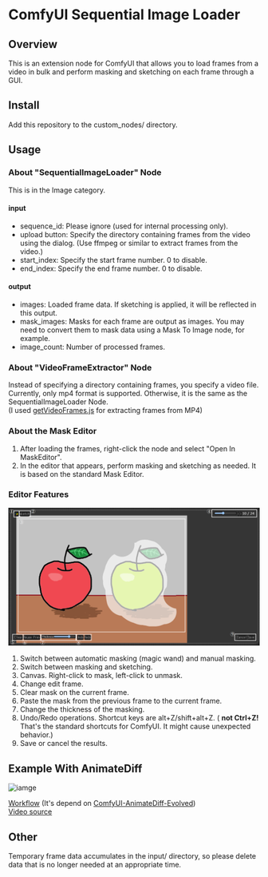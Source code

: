 # ComfyUI Sequential Image Loader

## Overview
This is an extension node for ComfyUI that allows you to load frames from a video in bulk and perform masking and sketching on each frame through a GUI.

## Install
Add this repository to the custom_nodes/ directory.

## Usage

### About "SequentialImageLoader" Node
This is in the Image category.

#### input
* sequence_id: Please ignore (used for internal processing only).
* upload button: Specify the directory containing frames from the video using the dialog.
(Use ffmpeg or similar to extract frames from the video.)
* start_index: Specify the start frame number. 0 to disable.
* end_index: Specify the end frame number. 0 to disable.
#### output
* images: Loaded frame data. If sketching is applied, it will be reflected in this output.
* mask_images: Masks for each frame are output as images. You may need to convert them to mask data using a Mask To Image node, for example.
* image_count: Number of processed frames.

### About "VideoFrameExtractor" Node
Instead of specifying a directory containing frames, you specify a video file. Currently, only mp4 format is supported. 
Otherwise, it is the same as the SequentialImageLoader Node.  
(I used [getVideoFrames.js](https://github.com/josephrocca/getVideoFrames.js) for extracting frames from MP4)

### About the Mask Editor
1. After loading the frames, right-click the node and select "Open In MaskEditor".
2. In the editor that appears, perform masking and sketching as needed. It is based on the standard Mask Editor.
	
### Editor Features
![image](docs/editor_features.png)
1. Switch between automatic masking (magic wand) and manual masking.
2. Switch between masking and sketching.
3. Canvas. Right-click to mask, left-click to unmask.
4. Change edit frame.
5. Clear mask on the current frame.
6. Paste the mask from the previous frame to the current frame.
7. Change the thickness of the masking.
8. Undo/Redo operations. Shortcut keys are alt+Z/shift+alt+Z. ( **not Ctrl+Z!** That's the standard shortcuts for ComfyUI. It might cause unexpected behavior.)
9. Save or cancel the results.
	
## Example With AnimateDiff
![iamge](docs/dogcat.gif)

[Workflow](dogcat-workflow.json) (It's depend on [ComfyUI-AnimateDiff-Evolved](https://github.com/Kosinkadink/ComfyUI-AnimateDiff-Evolved))  
[Video source](https://www.pexels.com/video/a-pet-cat-standing-on-the-brick-floor-of-a-garden-3009091/)  

## Other
Temporary frame data accumulates in the input/ directory, so please delete data that is no longer needed at an appropriate time.